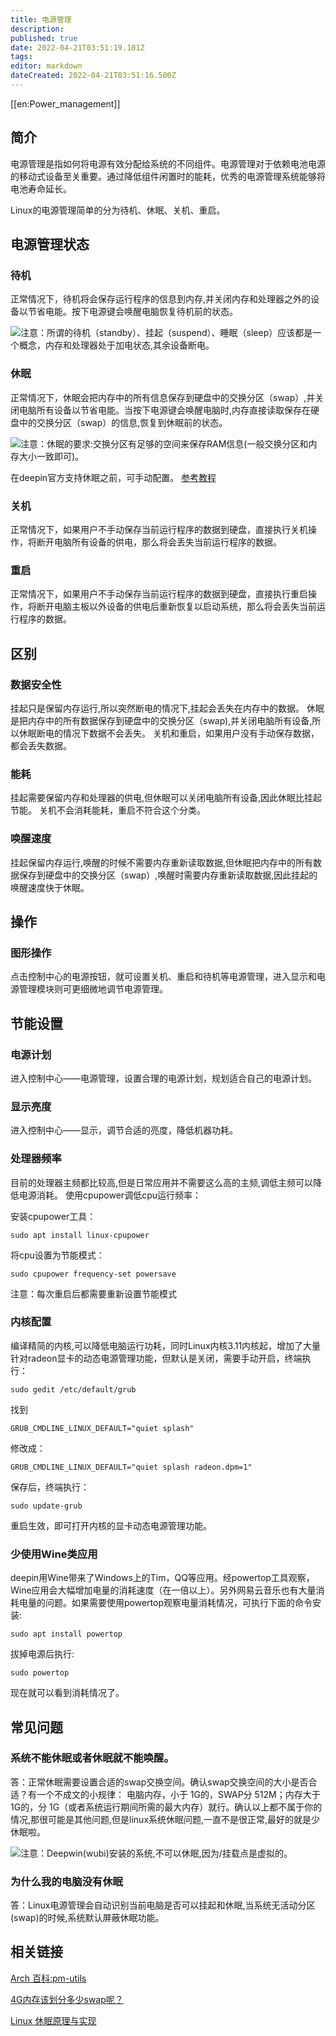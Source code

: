 ```yaml
---
title: 电源管理
description: 
published: true
date: 2022-04-21T03:51:19.101Z
tags: 
editor: markdown
dateCreated: 2022-04-21T03:51:16.500Z
---
```


[[en:Power_management]]


## 简介

电源管理是指如何将电源有效分配给系统的不同组件。电源管理对于依赖电池电源的移动式设备至关重要。通过降低组件闲置时的能耗，优秀的电源管理系统能够将电池寿命延长。

Linux的电源管理简单的分为待机、休眠、关机、重启。

## 电源管理状态

### 待机

正常情况下，待机将会保存运行程序的信息到内存,并关闭内存和处理器之外的设备以节省电能。按下电源键会唤醒电脑恢复待机前的状态。

![注意](/images/c/c7/Attention.png)：所谓的待机（standby）、挂起（suspend）、睡眠（sleep）应该都是一个概念，内存和处理器处于加电状态,其余设备断电。

### 休眠

正常情况下，休眠会把内存中的所有信息保存到硬盘中的交换分区（swap）,并关闭电脑所有设备以节省电能。当按下电源键会唤醒电脑时,内存直接读取保存在硬盘中的交换分区（swap）的信息,恢复到休眠前的状态。

![注意](/images/c/c7/Attention.png)：休眠的要求:交换分区有足够的空间来保存RAM信息(一般交换分区和内存大小一致即可)。

在deepin官方支持休眠之前，可手动配置。
[参考教程](https://wiki.deepin.org/wiki/%E4%BC%91%E7%9C%A0#.E7.AE.80.E4.BB.8B)

### 关机

正常情况下，如果用户不手动保存当前运行程序的数据到硬盘，直接执行关机操作，将断开电脑所有设备的供电，那么将会丢失当前运行程序的数据。

### 重启
正常情况下，如果用户不手动保存当前运行程序的数据到硬盘，直接执行重启操作，将断开电脑主板以外设备的供电后重新恢复以启动系统，那么将会丢失当前运行程序的数据。

## 区别

### 数据安全性

挂起只是保留内存运行,所以突然断电的情况下,挂起会丢失在内存中的数据。 休眠是把内存中的所有数据保存到硬盘中的交换分区（swap),并关闭电脑所有设备,所以休眠断电的情况下数据不会丢失。 关机和重启，如果用户没有手动保存数据，都会丢失数据。

### 能耗

挂起需要保留内存和处理器的供电,但休眠可以关闭电脑所有设备,因此休眠比挂起节能。 关机不会消耗能耗，重启不符合这个分类。

### 唤醒速度

挂起保留内存运行,唤醒的时候不需要内存重新读取数据,但休眠把内存中的所有数据保存到硬盘中的交换分区（swap）,唤醒时需要内存重新读取数据,因此挂起的唤醒速度快于休眠。

## 操作

### 图形操作

点击控制中心的电源按钮，就可设置关机、重启和待机等电源管理，进入显示和电源管理模块则可更细微地调节电源管理。

## 节能设置

### 电源计划
进入控制中心——电源管理，设置合理的电源计划，规划适合自己的电源计划。

### 显示亮度
进入控制中心——显示，调节合适的亮度，降低机器功耗。

### 处理器频率
目前的处理器主频都比较高,但是日常应用并不需要这么高的主频,调低主频可以降低电源消耗。
使用cpupower调低cpu运行频率：

安装cpupower工具：

    sudo apt install linux-cpupower

将cpu设置为节能模式：

    sudo cpupower frequency-set powersave

注意：每次重启后都需要重新设置节能模式

### 内核配置
编译精简的内核,可以降低电脑运行功耗，同时Linux内核3.11内核起，增加了大量针对radeon显卡的动态电源管理功能，但默认是关闭，需要手动开启，终端执行：

    sudo gedit /etc/default/grub

找到

    GRUB_CMDLINE_LINUX_DEFAULT="quiet splash"

修改成：

    GRUB_CMDLINE_LINUX_DEFAULT="quiet splash radeon.dpm=1"

保存后，终端执行：

    sudo update-grub

重启生效，即可打开内核的显卡动态电源管理功能。

### 少使用Wine类应用

deepin用Wine带来了Windows上的Tim，QQ等应用。经powertop工具观察，Wine应用会大幅增加电量的消耗速度（在一倍以上）。另外网易云音乐也有大量消耗电量的问题。如果需要使用powertop观察电量消耗情况，可执行下面的命令安装:

    sudo apt install powertop

拔掉电源后执行:

    sudo powertop

现在就可以看到消耗情况了。


## 常见问题

### 系统不能休眠或者休眠就不能唤醒。

答：正常休眠需要设置合适的swap交换空间。确认swap交换空间的大小是否合适？有一个不成文的小规律： 电脑内存，小于 1G的，SWAP分 512M；内存大于 1G的，分 1G（或者系统运行期间所需的最大内存）就行。确认以上都不属于你的情况,那很可能是其他问题,但是linux系统休眠问题,一直不是很正常,最好的就是少休眠啦。

![注意](/images/c/c7/Attention.png)：Deepwin(wubi)安装的系统,不可以休眠,因为/挂载点是虚拟的。

### 为什么我的电脑没有休眠

答：Linux电源管理会自动识别当前电脑是否可以挂起和休眠,当系统无活动分区(swap)的时候,系统默认屏蔽休眠功能。


## 相关链接

[Arch 百科:pm-utils](https://wiki.archlinux.org/index.php/Pm-utils_(%E7%AE%80%E4%BD%93%E4%B8%AD%E6%96%87))

[4G内存该划分多少swap呢？](http://www.linuxdeepin.com/forum/25/11948)

[Linux 休眠原理与实现](http://biancheng.dnbcw.info/linux/321766.html)